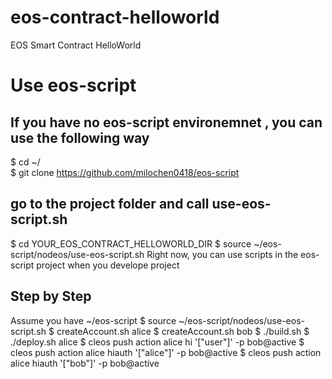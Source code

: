 # eos-contract-helloworld
EOS Smart Contract HelloWorld

# Use eos-script
## If you have no eos-script environemnet , you can use the following way
$ cd ~/  
$ git clone https://github.com/milochen0418/eos-script  
## go to the project folder and call use-eos-script.sh
$ cd YOUR_EOS_CONTRACT_HELLOWORLD_DIR
$ source ~/eos-script/nodeos/use-eos-script.sh
Right now, you can use scripts in the eos-script project when you develope project 

## Step by Step
Assume you have ~/eos-script 
$ source ~/eos-script/nodeos/use-eos-script.sh
$ createAccount.sh alice
$ createAccount.sh bob
$ ./build.sh
$ ./deploy.sh alice
$ cleos push action alice hi '["user"]' -p bob@active
$ cleos push action alice hiauth '["alice"]' -p bob@active
$ cleos push action alice hiauth '["bob"]' -p bob@active
